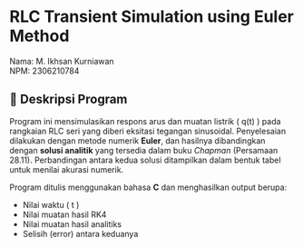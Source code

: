 # RLC Transient Simulation using Euler Method

Nama: M. Ikhsan Kurniawan  
NPM: 2306210784

## 🧾 Deskripsi Program

Program ini mensimulasikan respons arus dan muatan listrik \( q(t) \) pada rangkaian RLC seri yang diberi eksitasi tegangan sinusoidal. Penyelesaian dilakukan dengan metode numerik **Euler**, dan hasilnya dibandingkan dengan **solusi analitik** yang tersedia dalam buku _Chapman_ (Persamaan 28.11). Perbandingan antara kedua solusi ditampilkan dalam bentuk tabel untuk menilai akurasi numerik.

Program ditulis menggunakan bahasa **C** dan menghasilkan output berupa:

- Nilai waktu \( t \)
- Nilai muatan hasil RK4
- Nilai muatan hasil analitiks
- Selisih (error) antara keduanya

